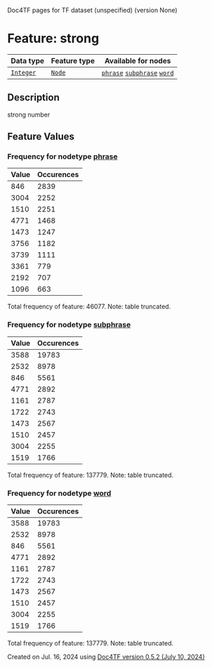 Doc4TF pages for TF dataset (unspecified) (version None)
# Feature: strong
Data type|Feature type|Available for nodes
---|---|---
[`Integer`](featuresbydatatype.md#integer)|[`Node`](featuresbytype.md#node)| [`phrase`](featuresbynodetype.md#phrase)  [`subphrase`](featuresbynodetype.md#subphrase)  [`word`](featuresbynodetype.md#word) 
## Description
strong number
## Feature Values
### Frequency for nodetype [phrase](featuresbynodetype.md#phrase)
Value|Occurences
---|---
846|2839
3004|2252
1510|2251
4771|1468
1473|1247
3756|1182
3739|1111
3361|779
2192|707
1096|663

Total frequency of feature: 46077. Note: table truncated.
 ### Frequency for nodetype [subphrase](featuresbynodetype.md#subphrase)
Value|Occurences
---|---
3588|19783
2532|8978
846|5561
4771|2892
1161|2787
1722|2743
1473|2567
1510|2457
3004|2255
1519|1766

Total frequency of feature: 137779. Note: table truncated.
 ### Frequency for nodetype [word](featuresbynodetype.md#word)
Value|Occurences
---|---
3588|19783
2532|8978
846|5561
4771|2892
1161|2787
1722|2743
1473|2567
1510|2457
3004|2255
1519|1766

Total frequency of feature: 137779. Note: table truncated.
  

Created on Jul. 16, 2024 using [Doc4TF version 0.5.2 (July 10, 2024)](https://github.com/tonyjurg/Doc4TF/blob/main/CreateFeatureDoc.ipynb) 